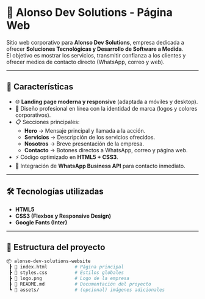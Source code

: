 # 🚀 Alonso Dev Solutions - Página Web

Sitio web corporativo para **Alonso Dev Solutions**, empresa dedicada a ofrecer **Soluciones Tecnológicas y Desarrollo de Software a Medida**.  
El objetivo es mostrar los servicios, transmitir confianza a los clientes y ofrecer medios de contacto directo (WhatsApp, correo y web).  

---

## 📌 Características

- 🌐 **Landing page moderna y responsive** (adaptada a móviles y desktop).  
- 🎨 Diseño profesional en línea con la identidad de marca (logos y colores corporativos).  
- 📋 Secciones principales:
  - **Hero** → Mensaje principal y llamada a la acción.  
  - **Servicios** → Descripción de los servicios ofrecidos.  
  - **Nosotros** → Breve presentación de la empresa.  
  - **Contacto** → Botones directos a WhatsApp, correo y página web.  
- ⚡ Código optimizado en **HTML5 + CSS3**.  
- 📱 Integración de **WhatsApp Business API** para contacto inmediato.  

---

## 🛠️ Tecnologías utilizadas

- **HTML5**  
- **CSS3 (Flexbox y Responsive Design)**  
- **Google Fonts (Inter)**  

---

## 📂 Estructura del proyecto

```bash
📦 alonso-dev-solutions-website
 ┣ 📜 index.html          # Página principal
 ┣ 📜 styles.css          # Estilos globales
 ┣ 📜 logo.png            # Logo de la empresa
 ┣ 📜 README.md           # Documentación del proyecto
 ┗ 📂 assets/             # (opcional) imágenes adicionales
